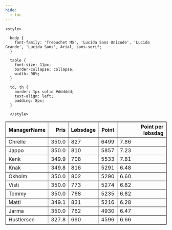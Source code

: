 ```yaml
---
hide:
  - toc
---
```


<!doctype html>
<html lang="en">
  <head>
    <meta charset="UTF-8" />
    <meta name="viewport" content="width=device-width, initial-scale=1.0" />
    <title> C Y K E L V E N N E R </title>

    <style>

      body {
        font-family: 'Trebuchet MS', 'Lucida Sans Unicode', 'Lucida Grande', 'Lucida Sans', Arial, sans-serif;
      }

      table {
        font-size: 11px;
        border-collapse: collapse;
        width: 90%;
      }
      
      td, th {
        border: 1px solid #dddddd;
        text-align: left;
        padding: 8px;
      }
      
      </style>
  </head>
  <body>
  <table border="1" class="dataframe" id="filterabletable">
  <thead>
    <tr style="text-align: right;">
      <th>ManagerName</th>
      <th>Pris</th>
      <th>Løbsdage</th>
      <th>Point</th>
      <th>Point per løbsdag</th>
    </tr>
  </thead>
  <tbody>
    <tr>
      <td>Chrelle</td>
      <td>350.0</td>
      <td>827</td>
      <td>6499</td>
      <td>7.86</td>
    </tr>
    <tr>
      <td>Jappo</td>
      <td>350.0</td>
      <td>810</td>
      <td>5857</td>
      <td>7.23</td>
    </tr>
    <tr>
      <td>Kenk</td>
      <td>349.9</td>
      <td>708</td>
      <td>5533</td>
      <td>7.81</td>
    </tr>
    <tr>
      <td>Knak</td>
      <td>349.8</td>
      <td>816</td>
      <td>5291</td>
      <td>6.48</td>
    </tr>
    <tr>
      <td>Okholm</td>
      <td>350.0</td>
      <td>802</td>
      <td>5290</td>
      <td>6.60</td>
    </tr>
    <tr>
      <td>Visti</td>
      <td>350.0</td>
      <td>773</td>
      <td>5274</td>
      <td>6.82</td>
    </tr>
    <tr>
      <td>Tommy</td>
      <td>350.0</td>
      <td>768</td>
      <td>5235</td>
      <td>6.82</td>
    </tr>
    <tr>
      <td>Matti</td>
      <td>349.1</td>
      <td>831</td>
      <td>5216</td>
      <td>6.28</td>
    </tr>
    <tr>
      <td>Jarma</td>
      <td>350.0</td>
      <td>762</td>
      <td>4930</td>
      <td>6.47</td>
    </tr>
    <tr>
      <td>Hustlersen</td>
      <td>327.8</td>
      <td>690</td>
      <td>4596</td>
      <td>6.66</td>
    </tr>
  </tbody>
</table>
<script src="../js/tablefilter/tablefilter.js"></script>

  <script data-config>
    var tfConfig = {
      base_path: '../js/tablefilter/',
      alternate_rows: true,
      btn_reset: {
          text: 'Nulstil'
      },
      auto_filter: {
        delay: 1100 //milliseconds
      },
 
      loader: true,
      no_results_message: true,  

      // columns data types
      col_types: [
          'string',
          { type: 'formatted-number', decimal: '.', thousands: ',' },
          'number',
          'number',
          { type: 'formatted-number', decimal: '.', thousands: ',' },
      ],

      // Sort extension: in this example the column data types are provided by the
      // 'col_types' property. The sort extension also has a 'types' property
      // defining the columns data type for column sorting. If the 'types'
      // property is not defined, the sorting extension will fallback to
      // the 'col_types' definitions.
      extensions: [{ name: 'sort' }]
  };

  var tf = new TableFilter('filterabletable', tfConfig);
  tf.init();
</script>
    
  </body>
</html>